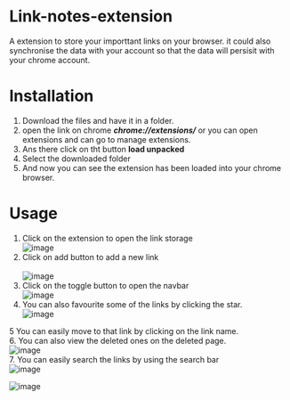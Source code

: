 # Link-notes-extension
 A extension to store your importtant links on your browser. it could also synchronise the data with your account so that the data will persisit with your chrome account.
 
# Installation
  1. Download the files and have it in a folder.
  2. open the link on chrome ***chrome://extensions/*** or you can open extensions and can go to manage extensions.
  3. Ans there click on tht button <b>load unpacked</b>
  4. Select the downloaded folder
  5. And now you can see the extension has been loaded into your chrome browser.
  
# Usage
 1. Click on the extension to open the link storage<br/>
 ![image](https://user-images.githubusercontent.com/72449129/142979038-fb701083-5e3b-4f24-8790-31e072fdfc88.png)<br/>
 2. Click on add button to add a new link<br/><br/>
 ![image](https://user-images.githubusercontent.com/72449129/142979118-0175c749-b9ec-42d8-a025-666f8695ec4d.png)<br/>
3. Click on the toggle button to open the navbar <br/>
![image](https://user-images.githubusercontent.com/72449129/142979218-6fb0dfe6-7668-4f5a-a2a0-6e3bbe2abd7f.png)<br/>
4. You can also favourite some of the links by clicking the star.<br/>
![image](https://user-images.githubusercontent.com/72449129/142979345-acc78f14-b446-41c4-9ce7-90d313d9ab9d.png)<br/>

5 You can easily move to that link by clicking on the link name.<br/>
6. You can also view the deleted ones on the deleted page.<br/>
![image](https://user-images.githubusercontent.com/72449129/142979423-18213f21-ef1e-40e6-8532-f7e7d0a7096c.png)<br/>
7. You can easily search the links by using the search bar<br/>
![image](https://user-images.githubusercontent.com/72449129/142979490-5e3de4e7-d696-4fb1-96ca-121e3e07a474.png)<br/>


   
![image](https://user-images.githubusercontent.com/72449129/142979512-b4c358de-4d81-4a57-8226-0149bee3dc1b.png)
